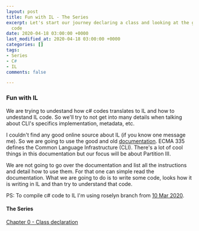 ```yaml
---
layout: post
title: Fun with IL - The Series
excerpt: Let's start our journey declaring a class and looking at the generated IL
  code
date: 2020-04-18 03:00:00 +0000
last_modified_at: 2020-04-18 03:00:00 +0000
categories: []
tags:
- Series
- C#
- IL
comments: false

---
```

### Fun with IL

We are trying to undestand how c# codes translates to IL  and how to undestand IL code. So we'll try to not get into many details when talking about CLI's specifics implementation, metadata, etc.

I couldn't find any good online source about IL (if you know one message me). So we are going to use the good and old [documentation](https://www.ecma-international.org/publications/standards/Ecma-335.htm "Ecma 335"). ECMA 335 defines the Common Language Infrastructure (CLI). There's a lot of cool things in this documentation but our focus will be about Partition III.

We are not going to go over the documentation and list all the instructions and detail how to use them. For that one can simple read the documentation. What we are going to do is to write some code, looks how it is writing in IL and than try to understand that code.

PS: To compile c# code to IL I'm using roselyn branch from [10 Mar 2020](https://github.com/dotnet/roslyn/commit/441c154b27eafc9ed04feda1786f0f07ce448f14 " Commit #42303").

#### The Series

[Chapter 0 - Class declaration](https://sena.codes/2020/04/18/fun-with-il-chapter-0-class-declaration.html "Class Deraclaration")